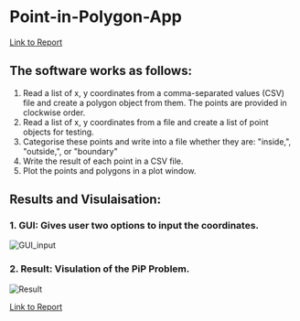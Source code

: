# Point-in-Polygon-App
  
  <a href="https://github.com/pratibha1708/Point-in-Polygon-App/blob/main/Report_PiP.pdf" class="button">  Link to Report </a>

## The software works as follows: 

1. Read a list of x, y coordinates from a comma-separated values (CSV) file and create a polygon object from them. The points are provided in clockwise order.
2. Read a list of x, y coordinates from a file and create a list of point objects for testing.
3. Categorise these points and write into a file whether they are: "inside,", "outside,", or "boundary" 
4. Write the result of each point in a CSV file. 
5. Plot the points and polygons in a plot window. 

## Results and Visulaisation:
### 1. GUI: Gives user two options to input the coordinates.





![GUI_input](https://user-images.githubusercontent.com/92760098/181591833-53b9a175-564d-4a21-ba3f-d94e6788bafe.JPG)

### 2. Result: Visulation of the PiP Problem. 



![Result](https://user-images.githubusercontent.com/92760098/181591871-4732b917-e176-4795-9c51-e39a257dc97e.JPG)

<a href="https://github.com/pratibha1708/Point-in-Polygon-App/blob/main/Report_PiP.pdf" class="button">  Link to Report </a>
